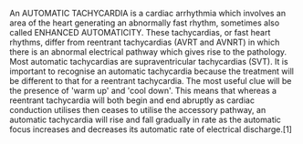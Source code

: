 An AUTOMATIC TACHYCARDIA is a cardiac arrhythmia which involves an area of the heart generating an abnormally fast rhythm, sometimes also called ENHANCED AUTOMATICITY. These tachycardias, or fast heart rhythms, differ from reentrant tachycardias (AVRT and AVNRT) in which there is an abnormal electrical pathway which gives rise to the pathology. Most automatic tachycardias are supraventricular tachycardias (SVT). It is important to recognise an automatic tachycardia because the treatment will be different to that for a reentrant tachycardia. The most useful clue will be the presence of 'warm up' and 'cool down'. This means that whereas a reentrant tachycardia will both begin and end abruptly as cardiac conduction utilises then ceases to utilise the accessory pathway, an automatic tachycardia will rise and fall gradually in rate as the automatic focus increases and decreases its automatic rate of electrical discharge.[1]
